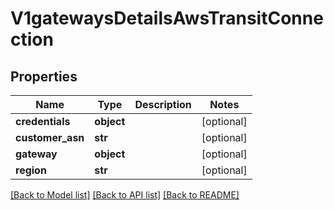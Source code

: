# V1gatewaysDetailsAwsTransitConnection

## Properties
Name | Type | Description | Notes
------------ | ------------- | ------------- | -------------
**credentials** | **object** |  | [optional] 
**customer_asn** | **str** |  | [optional] 
**gateway** | **object** |  | [optional] 
**region** | **str** |  | [optional] 

[[Back to Model list]](../README.md#documentation-for-models) [[Back to API list]](../README.md#documentation-for-api-endpoints) [[Back to README]](../README.md)

